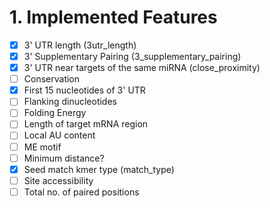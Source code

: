 # 1. Implemented Features

- [x] 3' UTR length (3utr_length)
- [x] 3' Supplementary Pairing (3_supplementary_pairing)
- [x] 3' UTR near targets of the same miRNA (close_proximity)
- [ ] Conservation
- [x] First 15 nucleotides of 3' UTR
- [ ] Flanking dinucleotides
- [ ] Folding Energy
- [ ] Length of target mRNA region
- [ ] Local AU content
- [ ] ME motif
- [ ] Minimum distance?
- [x] Seed match kmer type (match_type)
- [ ] Site accessibility
- [ ] Total no. of paired positions
